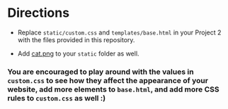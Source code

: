 # Directions
- Replace `static/custom.css` and `templates/base.html` in your Project 2 with the files provided in this repository.

- Add [cat.png](cat.png) to your `static` folder as well.

### You are encouraged to play around with the values in `custom.css` to see how they affect the appearance of your website, add more elements to `base.html`, and add more CSS rules to `custom.css` as well :)